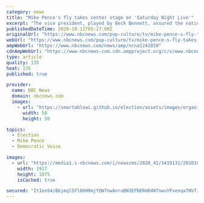 ```yaml
---
category: news
title: "Mike Pence's fly takes center stage on 'Saturday Night Live'"
excerpt: "The vice president, played by Beck Bennett, assured the nation: \"The president is doing amazing, thanks to his team of terrified doctors.\""
publishedDateTime: 2020-10-11T05:27:00Z
originalUrl: "https://www.nbcnews.com/pop-culture/tv/mike-pence-s-fly-takes-center-stage-saturday-night-live-n1242839"
webUrl: "https://www.nbcnews.com/pop-culture/tv/mike-pence-s-fly-takes-center-stage-saturday-night-live-n1242839"
ampWebUrl: "https://www.nbcnews.com/news/amp/ncna1242839"
cdnAmpWebUrl: "https://www-nbcnews-com.cdn.ampproject.org/c/s/www.nbcnews.com/news/amp/ncna1242839"
type: article
quality: 135
heat: 135
published: true

provider:
  name: NBC News
  domain: nbcnews.com
  images:
    - url: "https://smartableai.github.io/election/assets/images/organizations/nbcnews.com-50x50.jpg"
      width: 50
      height: 50

topics:
  - Election
  - Mike Pence
  - Democratic Voice

images:
  - url: "https://media1.s-nbcnews.com/i/newscms/2020_41/3419131/201010-snl-er-1156pm_44fa640d7c35014b2f0e1dcede030b7a.png"
    width: 1917
    height: 1075
    isCached: true

secured: "ItIenS4/Bbjmql5Fl6KH0mjYQW7nwAnruBN3EPbERmD4NfnwuYFvenqa7NVfJHC1GzsV+U4HbTImsHkBvXO3SHXPkxhvUhM225pl3MtOwVLQ/4cplVFY+MS+gNC6pSD4iN+aFSgPeFnOMVWSLo1WOgsr6Xk53tEjVMOwq0nhLer/jX8O8k8vayWvzwhxZtXIVQbD/6m1Zghv1sdRPPiWEET6NwjOeYetrZ4OfTwc0WTOvmITUy7JVxCYVgcCRfDlC0yNFPtS37JnJ+EAOv22T4SBMfZv3WK7DvyW5kGU+hdgeX9LlUtObRkMakyoI7khhjgBNiiiWQN3FcMAlEjiVEfSYX+gsNTGStaUcu2BUe0=;epHtd8PcBgjhpbblkONP4Q=="
---
```


